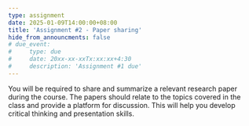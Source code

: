 ```yaml
---
type: assignment
date: 2025-01-09T14:00:00+08:00
title: 'Assignment #2 - Paper sharing'
hide_from_announcments: false
# due_event: 
#     type: due
#     date: 20xx-xx-xxTx:xx:xx+4:30
#     description: 'Assignment #1 due'
---
```

You will be required to share and summarize a relevant research paper during the course. The papers should relate to the topics covered in the class and provide a platform for discussion. This will help you develop critical thinking and presentation skills.